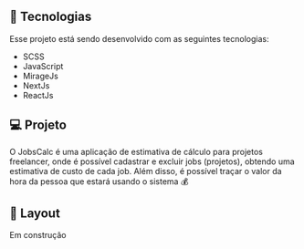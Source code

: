 ## 🚀 Tecnologias

Esse projeto está sendo desenvolvido com as seguintes tecnologias:

- SCSS
- JavaScript
- MirageJs
- NextJs
- ReactJs

## 💻 Projeto

O JobsCalc é uma aplicação de estimativa de cálculo para projetos freelancer, onde é possível cadastrar e excluir jobs (projetos), obtendo uma estimativa de custo de cada job. Além disso, é possível traçar o valor da hora da pessoa que estará usando o sistema 💰

## 🔖 Layout

Em construção


